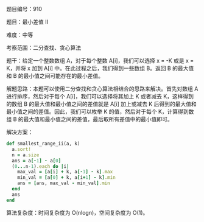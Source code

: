 题目编号：910

题目：最小差值 II

难度：中等

考察范围：二分查找、贪心算法

题干：给定一个整数数组 A，对于每个整数 A[i]，我们可以选择 x = -K 或是 x = K，并将 x 加到 A[i] 中。在此过程之后，我们得到一些数组 B。返回 B 的最大值和 B 的最小值之间可能存在的最小差值。

解题思路：本题可以使用二分查找和贪心算法相结合的思路来解决。首先对数组 A 进行排序，然后对于每个 A[i]，我们可以选择将其加上 K 或者减去 K，这样得到的数组 B 的最大值和最小值之间的差值就是 A[i] 加上或减去 K 后得到的最大值和最小值之间的差值。因此，我们可以枚举 K 的值，然后对于每个 K，计算得到数组 B 的最大值和最小值之间的差值，最后取所有差值中的最小值即可。

解决方案：

```ruby
def smallest_range_ii(a, k)
  a.sort!
  n = a.size
  ans = a[-1] - a[0]
  (0...n-1).each do |i|
    max_val = [a[i] + k, a[-1] - k].max
    min_val = [a[0] + k, a[i+1] - k].min
    ans = [ans, max_val - min_val].min
  end
  ans
end
```

算法复杂度：时间复杂度为 O(nlogn)，空间复杂度为 O(1)。